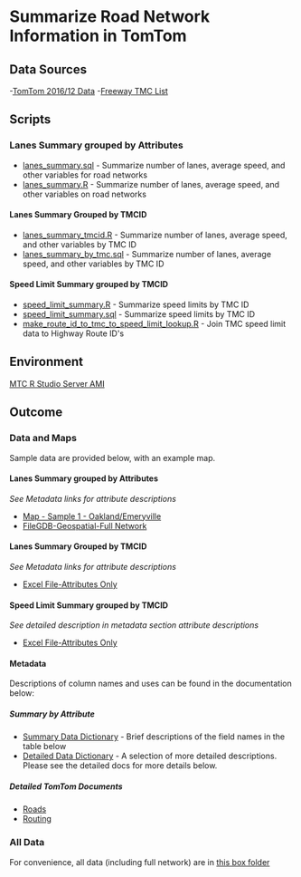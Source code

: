 # Summarize Road Network Information in TomTom

## Data Sources

-[TomTom 2016/12 Data](https://github.com/BayAreaMetro/DataServices/tree/master/TomTom%20Base%20Map)
-[Freeway TMC List](https://mtcdrive.box.com/s/u4xs9976gq1ga1qiofj5vj5dfewgfj8i)

## Scripts

### Lanes Summary grouped by Attributes

- [lanes_summary.sql](lanes_summary.sql) - Summarize number of lanes, average speed, and other variables for road networks
- [lanes_summary.R](lanes_summary.R) - Summarize number of lanes, average speed, and other variables on road networks

#### Lanes Summary Grouped by TMCID 

- [lanes_summary_tmcid.R](lanes_summary.R) - Summarize number of lanes, average speed, and other variables by TMC ID
- [lanes_summary_by_tmc.sql](lanes_summary.sql) - Summarize number of lanes, average speed, and other variables by TMC ID 

#### Speed Limit Summary grouped by TMCID 

- [speed_limit_summary.R](speed_limit_summary.R) - Summarize speed limits by TMC ID
- [speed_limit_summary.sql](speed_limit_summary.sql) - Summarize speed limits by TMC ID
- [make_route_id_to_tmc_to_speed_limit_lookup.R](make_route_id_to_tmc_to_speed_limit_lookup.R) - Join TMC speed limit data to Highway Route ID's

## Environment

[MTC R Studio Server AMI](https://console.aws.amazon.com/ec2/home?region=us-west-2#launchAmi=ami-2dfa6155)

## Outcome

### Data and Maps

Sample data are provided below, with an example map.

#### Lanes Summary grouped by Attributes

*See Metadata links for attribute descriptions*
- [Map - Sample 1 - Oakland/Emeryville](http://mtc.maps.arcgis.com/home/webmap/viewer.html?webmap=a1021afbcc904557b038c59a8b983346)
- [FileGDB-Geospatial-Full Network](https://mtcdrive.box.com/s/s8widz2ag2v9umk8of45ost73116qlb9)

#### Lanes Summary Grouped by TMCID 

*See Metadata links for attribute descriptions*
- [Excel File-Attributes Only](https://mtcdrive.box.com/s/9owxcra21xoq7smqask4u65pn2ibbqzr)

#### Speed Limit Summary grouped by TMCID 

*See detailed description in metadata section attribute descriptions*
- [Excel File-Attributes Only](https://mtcdrive.box.com/s/l3d4hsp3urua9ujacuhv6y20cf8pn0ic)

#### Metadata 

Descriptions of column names and uses can be found in the documentation below:

##### Summary by Attribute

- [Summary Data Dictionary](lanes_data_dictionary.csv) - Brief descriptions of the field names in the table below 
- [Detailed Data Dictionary](detailed_lanes_data_dictionary.md) - A selection of more detailed descriptions. Please see the detailed docs for more details below. 

##### Detailed TomTom Documents 
- [Roads](https://mtcdrive.box.com/s/e8g0xuyr8w1pa69d9fcoc8usm6hfpe0j)
- [Routing](https://mtcdrive.box.com/s/wdtp9k3rtjnx694fhn0avlccu9xf7kiz)

### All Data

For convenience, all data (including full network) are in [this box folder](https://mtcdrive.box.com/s/ea0xvmnujakz6iwtu42iz755jflknjrs)
